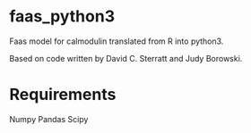 # faas_python3

Faas model for calmodulin translated from R into python3. 

Based on code written by David C. Sterratt and Judy Borowski.

# Requirements

Numpy
Pandas
Scipy
